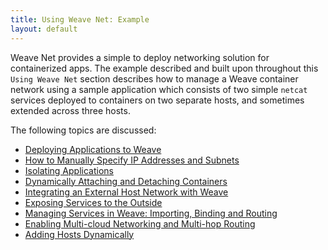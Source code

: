 ```yaml
---
title: Using Weave Net: Example
layout: default
---
```


Weave Net provides a simple to deploy networking solution for containerized apps. The example described and built upon throughout this `Using Weave Net` section describes how to manage a Weave container network using a sample application which consists of two simple `netcat` services deployed to containers on two separate hosts, and sometimes extended across three hosts.  

 The following topics are discussed: 

 * [Deploying Applications to Weave](/site/using-weave/deploying-applications.md)
 * [How to Manually Specify IP Addresses and Subnets](/site/using-weave/manually-ip-address.md)
 * [Isolating Applications](/site/using-weave/application-isolation.md)
 * [Dynamically Attaching and Detaching Containers](/site/using-weave/dynamically-attach-containers.md)
 * [Integrating an External Host Network with Weave](/site/using-weave/host-network-integration.md)
 * [Exposing Services to the Outside](/site/using-weave/service-export.md)
 * [Managing Services in Weave: Importing, Binding and Routing](/site/using-weave/service-management.md)
 * [Enabling Multi-cloud Networking and Multi-hop Routing](/site/using-weave/multi-cloud-multi-hop.md)
 * [Adding Hosts Dynamically](/site/using-weave/finding-adding-hosts-dynamically.md)
 
